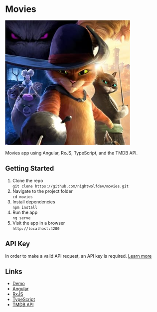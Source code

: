 # Movies

![Movies App](./src/assets/img/movies-app.png)

Movies app using Angular, RxJS, TypeScript, and the TMDB API.

## Getting Started

1. Clone the repo  
  `git clone https://github.com/nightwolfdev/movies.git`
2. Navigate to the project folder  
  `cd movies`
3. Install dependencies  
  `npm install`
4. Run the app  
  `ng serve`
5. Visit the app in a browser  
  `http://localhost:4200`

## API Key

In order to make a valid API request, an API key is required. [Learn more](https://www.themoviedb.org/documentation/api)

## Links

* [Demo](https://nightwolf.dev/demos/movies)
* [Angular](https://angular.io)
* [RxJS](https://rxjs.dev)
* [TypeScript](https://www.typescriptlang.org)
* [TMDB API](https://www.themoviedb.org/)